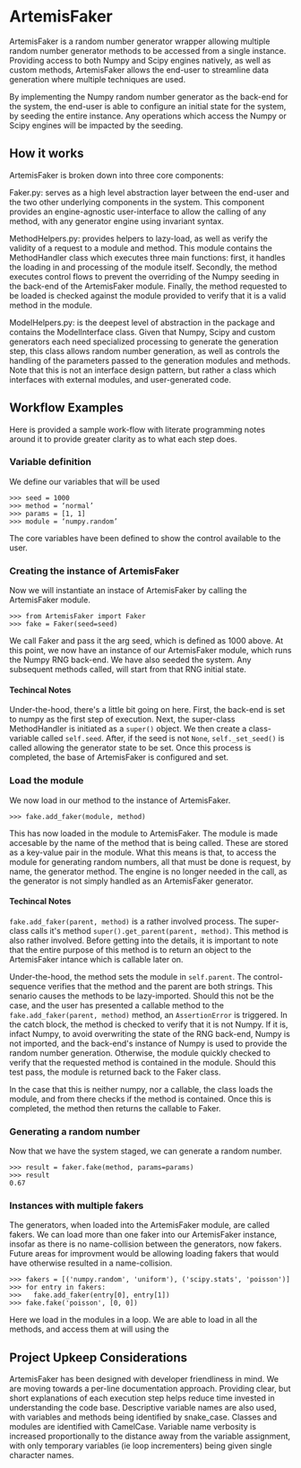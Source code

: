 # ArtemisFaker

ArtemisFaker is a random number generator wrapper allowing multiple random number generator methods to be accessed from a single instance. Providing access to both Numpy and Scipy engines natively, as well as custom methods, ArtemisFaker allows the end-user to streamline data generation where multiple techniques are used. 

By implementing the Numpy random number generator as the back-end for the system, the end-user is able to configure an initial state for the system, by seeding the entire instance. Any operations which access the Numpy or Scipy engines will be impacted by the seeding. 

## How it works

ArtemisFaker is broken down into three core components:

Faker.py: serves as a high level abstraction layer between the end-user and the two other underlying components in the system. This component provides an engine-agnostic user-interface to allow the calling of any method, with any generator engine using invariant syntax. 

MethodHelpers.py: provides helpers to lazy-load, as well as verify the validity of a request to a module and method. This module contains the MethodHandler class which executes three main functions: first, it handles the loading in and processing of the module itself. Secondly, the method executes control flows to prevent the overriding of the Numpy seeding in the back-end of the ArtemisFaker module. Finally, the method requested to be loaded is checked against the module provided to verify that it is a valid method in the module. 

ModelHelpers.py: is the deepest level of abstraction in the package and contains the ModelInterface class. Given that Numpy, Scipy and custom generators each need specialized processing to generate the generation step, this class allows random number generation, as well as controls the handling of the parameters passed to the generation modules and methods. Note that this is not an interface design pattern, but rather a class which interfaces with external modules, and user-generated code.

## Workflow Examples

Here is provided a sample work-flow with literate programming notes around it to provide greater clarity as to what each step does.

### Variable definition

We define our variables that will be used
```
>>> seed = 1000
>>> method = ‘normal’
>>> params = [1, 1]
>>> module = ‘numpy.random’
```

The core variables have been defined to show the control available to the user.

### Creating the instance of ArtemisFaker

Now we will instantiate an instace of ArtemisFaker by calling the ArtemisFaker module.

```
>>> from ArtemisFaker import Faker
>>> fake = Faker(seed=seed)
```

We call Faker and pass it the arg seed, which is defined as 1000 above. At this point, we now have an instance of our ArtemisFaker module, which runs the Numpy RNG back-end. We have also seeded the system. Any subsequent methods called, will start from that RNG initial state.

#### Techincal Notes

Under-the-hood, there's a little bit going on here. First, the back-end is set to numpy as the first step of execution. Next, the super-class MethodHandler is initiated as a ```super()``` object. We then create a class-variable called ```self.seed```. After, if the seed is not ```None```, ```self._set_seed()``` is called allowing the generator state to be set. Once this process is completed, the base of ArtemisFaker is configured and set.

### Load the module

We now load in our method to the instance of ArtemisFaker.

```
>>> fake.add_faker(module, method)
```

This has now loaded in the module to ArtemisFaker. The module is made accesable by the name of the method that is being called. These are stored as a key-value pair in the module. What this means is that, to access the module for generating random numbers, all that must be done is request, by name, the generator method. The engine is no longer needed in the call, as the generator is not simply handled as an ArtemisFaker generator.

#### Techincal Notes

```fake.add_faker(parent, method)``` is a rather involved process. The super-class calls it's method ```super().get_parent(parent, method)```. This method is also rather involved. Before getting into the details, it is important to note that the entire purpose of this method is to return an object to the ArtemisFaker intance which is callable later on.

Under-the-hood, the method sets the module in ```self.parent```. The control-sequence verifies that the method and the parent are both strings. This senario causes the methods to be lazy-imported. Should this not be the case, and the user has presented a callable method to the ```fake.add_faker(parent, method)``` method, an ```AssertionError``` is triggered. In the catch block, the method is checked to verify that it is not Numpy. If it is, infact Numpy, to avoid overwriting the state of the RNG back-end, Numpy is not imported, and the back-end's instance of Numpy is used to provide the random number generation. Otherwise, the module quickly checked to verify that the requested method is contained in the module. Should this test pass, the module is returned back to the Faker class. 

In the case that this is neither numpy, nor a callable, the class loads the module, and from there checks if the method is contained. Once this is completed, the method then returns the callable to Faker.

### Generating a random number

Now that we have the system staged, we can generate a random number.
```
>>> result = faker.fake(method, params=params)
>>> result
0.67
```

### Instances with multiple fakers

The generators, when loaded into the ArtemisFaker module, are called fakers. We can load more than one faker into our ArtemisFaker instance, insofar as there is no name-collision between the generators, now fakers. Future areas for improvment would be allowing loading fakers that would have otherwise resulted in a name-collision. 

```
>>> fakers = [('numpy.random', 'uniform'), ('scipy.stats', 'poisson')]
>>> for entry in fakers:
>>>   fake.add_faker(entry[0], entry[1])
>>> fake.fake('poisson', [0, 0])
```

Here we load in the modules in a loop. We are able to load in all the methods, and access them at will using the 
## Project Upkeep Considerations

ArtemisFaker has been designed with developer friendliness in mind. We are moving towards a per-line documentation approach. Providing clear, but short explanations of each execution step helps reduce time invested in understanding the code base. Descriptive variable names are also used, with variables and methods being identified by snake_case. Classes and modules are identified with CamelCase. Variable name verbosity is increased proportionally to the distance away from the variable assignment, with only temporary variables (ie loop incrementers) being given single character names. 

